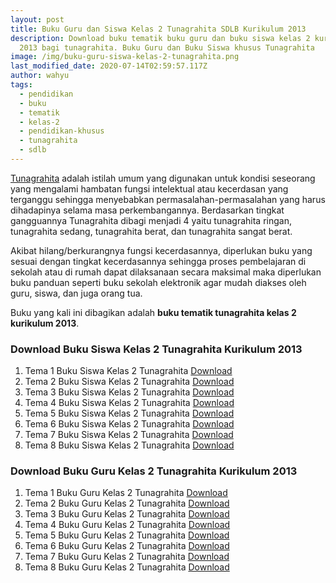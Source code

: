 ```yaml
---
layout: post
title: Buku Guru dan Siswa Kelas 2 Tunagrahita SDLB Kurikulum 2013
description: Download buku tematik buku guru dan buku siswa kelas 2 kurikulum
  2013 bagi tunagrahita. Buku Guru dan Buku Siswa khusus Tunagrahita
image: /img/buku-guru-siswa-kelas-2-tunagrahita.png
last_modified_date: 2020-07-14T02:59:57.117Z
author: wahyu
tags:
  - pendidikan
  - buku
  - tematik
  - kelas-2
  - pendidikan-khusus
  - tunagrahita
  - sdlb
---
```

[Tunagrahita](https://administrasi.net/teori/tunagrahita 'Pengertian Tunagrahita') adalah istilah umum yang digunakan untuk kondisi seseorang yang mengalami hambatan fungsi intelektual atau kecerdasan yang terganggu sehingga menyebabkan permasalahan-permasalahan yang harus dihadapinya selama masa perkembangannya. Berdasarkan tingkat gangguannya Tunagrahita dibagi menjadi 4 yaitu tunagrahita ringan, tunagrahita sedang, tunagrahita berat, dan tunagrahita sangat berat. 

Akibat hilang/berkurangnya fungsi kecerdasannya, diperlukan buku yang sesuai dengan tingkat kecerdasannya sehingga proses pembelajaran di sekolah atau di rumah dapat dilaksanaan secara maksimal maka diperlukan buku panduan seperti buku sekolah elektronik agar mudah diakses oleh guru, siswa, dan juga orang tua.

Buku yang kali ini dibagikan adalah **buku tematik tunagrahita kelas 2 kurikulum 2013**.

### Download Buku Siswa Kelas 2 Tunagrahita Kurikulum 2013 

1. Tema 1 Buku  Siswa Kelas 2 Tunagrahita <a href="https://docs.google.com/uc?export=download&id=1MJwAqSehVaVJc3TaP8jFPGff4mjv4d_C" title="Buku  Siswa Tematik Kelas 2 Tunagrahita Kurikulum 2013 Tema 1">Download</a>
2. Tema 2 Buku  Siswa Kelas 2 Tunagrahita <a href="https://docs.google.com/uc?export=download&id=1yhxnhOIHKmhI0xY2MlTnumK13h1H4IqM" title="Buku Tematik Kelas 2 Tunagrahita Kurikulum 2013 Tema 2">Download</a>
3. Tema 3 Buku  Siswa Kelas 2 Tunagrahita <a href="https://docs.google.com/uc?export=download&id=14SMikQxMXJtYfOPosXRnrbak1HrZTUZm" title="Buku  Siswa Tematik Kelas 2 Tunagrahita Kurikulum 2013 Tema 3">Download</a>
4. Tema 4 Buku  Siswa Kelas 2 Tunagrahita <a href="https://docs.google.com/uc?export=download&id=1t5qIEkFjxd-OgyAiHia9R_jLy_95KbSm" title="Buku Siswa Tematik Kelas 2 Tunagrahita Kurikulum 2013 Tema 4">Download</a>
5. Tema 5 Buku  Siswa Kelas 2 Tunagrahita <a href="https://docs.google.com/uc?export=download&id=1-CU-5RMC58W-wKblpOcAr24KErjPsIsm" title="Buku Siswa Tematik Kelas 2 Tunagrahita Kurikulum 2013 Tema 5">Download</a>
6. Tema 6 Buku  Siswa Kelas 2 Tunagrahita <a href="https://docs.google.com/uc?export=download&id=1X4E-HtnOyqoeXo0b4OkABQtMvjidyq7O" title="Buku Siswa Tematik Kelas 2 Tunagrahita Kurikulum 2013 Tema 6">Download</a>
7. Tema 7 Buku Siswa Kelas 2 Tunagrahita <a href="https://docs.google.com/uc?export=download&id=1kIM6-N5BOJaPjBtlQSDGNFghhzKx0Rvh" title="Buku Siswa Tematik Kelas 2 Tunagrahita Kurikulum 2013 Tema 7">Download</a>
8. Tema 8 Buku Siswa Kelas 2 Tunagrahita <a href="https://docs.google.com/uc?export=download&id=1AAD7lIjiUAdSuMFRsK6Wd8dsfxTU9MIG" title="Buku Siswa Tematik Kelas 2 Tunagrahita Kurikulum 2013 Tema 8">Download</a>



### Download Buku Guru Kelas 2 Tunagrahita Kurikulum 2013 

1. Tema 1 Buku Guru Kelas 2 Tunagrahita  <a href="https://docs.google.com/uc?export=download&id=18pzW7HEL85HsdJ3wYT4VL3av82DXAVXs" title="Buku Guru Tematik Kelas 2 Tunagrahita Kurikulum 2013 Tema 1">Download</a>
2. Tema 2 Buku Guru Kelas 2 Tunagrahita <a href="https://docs.google.com/uc?export=download&id=1R6y48VWngtaFQH3DEx6w2vIKSqeRm4q-" title="Buku Guru Tematik Kelas 2 Tunagrahita Kurikulum 2013 Tema 2">Download</a>
3. Tema 3 Buku Guru Kelas 2 Tunagrahita <a href="https://docs.google.com/uc?export=download&id=1Cc9UdswUnYiscZQ5uqGAJsYHeT2p8hCP" title="Buku Guru  Tematik Kelas 2 Tunagrahita Kurikulum 2013 Tema 3">Download</a>
4. Tema 4 Buku Guru Kelas 2 Tunagrahita <a href="https://docs.google.com/uc?export=download&id=1W7Wzqd6BVKsASZ8MPSicYogwywqE577T" title="Buku Guru Tematik Kelas 2 Tunagrahita Kurikulum 2013 Tema 4">Download</a>
5. Tema 5 Buku Guru Kelas 2 Tunagrahita <a href="https://docs.google.com/uc?export=download&id=19aR7igRaHf3uLZ_T7zdGBzf8JGVGOQeU" title="Buku Guru Tematik Kelas 2 Tunagrahita Kurikulum 2013 Tema 5">Download</a>
6. Tema 6 Buku Guru Kelas 2 Tunagrahita <a href="https://docs.google.com/uc?export=download&id=170Ccrkhi3moUokplEpsGA1Jk56RT2oLa" title="Buku Guru Tematik Kelas 2 Tunagrahita Kurikulum 2013 Tema 6">Download</a>
7. Tema 7 Buku Guru Kelas 2 Tunagrahita <a href="https://docs.google.com/uc?export=download&id=1qK-i5irAZjLkYDa9Hxvhw_wNvyMqAbcg" title="Buku Guru Tematik Kelas 2 Tunagrahita Kurikulum 2013 Tema 7">Download</a>
8. Tema 8 Buku Guru Kelas 2 Tunagrahita <a href="https://docs.google.com/uc?export=download&id=1WoExU8WvkTZTurEmItleEdBRo0aIRujX" title="Buku Guru Tematik Kelas 2 Tunagrahita Kurikulum 2013 Tema 8">Download</a>

